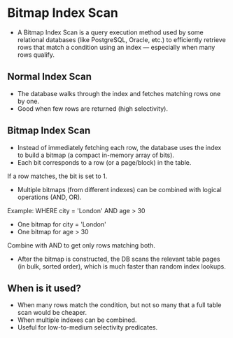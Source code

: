 # Bitmap Index Scan
- A Bitmap Index Scan is a query execution method used by some relational databases (like PostgreSQL, Oracle, etc.) to efficiently retrieve rows that match a condition using an index — especially when many rows qualify.

## Normal Index Scan
- The database walks through the index and fetches matching rows one by one.
- Good when few rows are returned (high selectivity).

## Bitmap Index Scan
- Instead of immediately fetching each row, the database uses the index to build a bitmap (a compact in-memory array of bits).
- Each bit corresponds to a row (or a page/block) in the table.

If a row matches, the bit is set to 1.
- Multiple bitmaps (from different indexes) can be combined with logical operations (AND, OR).

Example: WHERE city = 'London' AND age > 30
- One bitmap for city = 'London'
- One bitmap for age > 30

Combine with AND to get only rows matching both.
- After the bitmap is constructed, the DB scans the relevant table pages (in bulk, sorted order), which is much faster than random index lookups.

## When is it used?
- When many rows match the condition, but not so many that a full table scan would be cheaper.
- When multiple indexes can be combined.
- Useful for low-to-medium selectivity predicates.